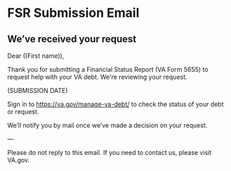 # FSR Submission Email

## We’ve received your request

Dear ((First name)),

Thank you for submitting a Financial Status Report (VA Form 5655) to request help with your VA debt. We're reviewing your request.

(SUBMISSION DATE)

Sign in to https://va.gov/manage-va-debt/ to check the status of your debt or request.

We’ll notify you by mail once we’ve made a decision on your request.

—

Please do not reply to this email. If you need to contact us, please visit VA.gov. 

